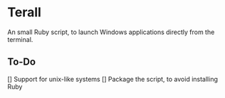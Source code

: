 # Terall
An small Ruby script, to launch Windows applications directly from the terminal.

## To-Do
[] Support for unix-like systems
[] Package the script, to avoid installing Ruby
